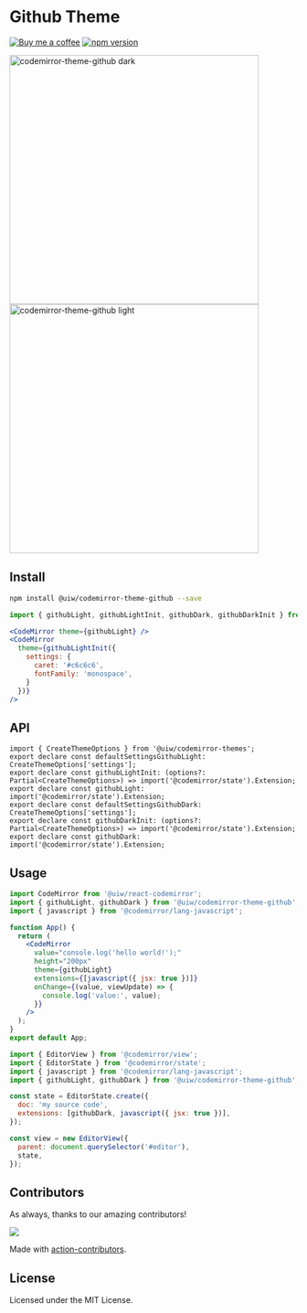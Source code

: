 <!--rehype:ignore:start-->

# Github Theme

<!--rehype:ignore:end-->

[![Buy me a coffee](https://img.shields.io/badge/Buy%20me%20a%20coffee-048754?logo=buymeacoffee)](https://jaywcjlove.github.io/#/sponsor)
[![npm version](https://img.shields.io/npm/v/@uiw/codemirror-theme-github.svg)](https://www.npmjs.com/package/@uiw/codemirror-theme-github)

<a href="https://uiwjs.github.io/react-codemirror/#/theme/data/github/dark">
  <img width="436" alt="codemirror-theme-github dark" src="https://user-images.githubusercontent.com/1680273/177048035-644af599-aaf1-41d8-86ea-9ea8c3a1a0c5.png">
</a>

<a href="https://uiwjs.github.io/react-codemirror/#/theme/data/github/light">
  <img width="436" alt="codemirror-theme-github light" src="https://user-images.githubusercontent.com/1680273/177048005-32794f23-8bff-4059-babf-21316d886e65.png">
</a>

## Install

```bash
npm install @uiw/codemirror-theme-github --save
```

```jsx
import { githubLight, githubLightInit, githubDark, githubDarkInit } from '@uiw/codemirror-theme-github';

<CodeMirror theme={githubLight} />
<CodeMirror
  theme={githubLightInit({
    settings: {
      caret: '#c6c6c6',
      fontFamily: 'monospace',
    }
  })}
/>
```

## API

```tsx
import { CreateThemeOptions } from '@uiw/codemirror-themes';
export declare const defaultSettingsGithubLight: CreateThemeOptions['settings'];
export declare const githubLightInit: (options?: Partial<CreateThemeOptions>) => import('@codemirror/state').Extension;
export declare const githubLight: import('@codemirror/state').Extension;
export declare const defaultSettingsGithubDark: CreateThemeOptions['settings'];
export declare const githubDarkInit: (options?: Partial<CreateThemeOptions>) => import('@codemirror/state').Extension;
export declare const githubDark: import('@codemirror/state').Extension;
```

## Usage

```jsx
import CodeMirror from '@uiw/react-codemirror';
import { githubLight, githubDark } from '@uiw/codemirror-theme-github';
import { javascript } from '@codemirror/lang-javascript';

function App() {
  return (
    <CodeMirror
      value="console.log('hello world!');"
      height="200px"
      theme={githubLight}
      extensions={[javascript({ jsx: true })]}
      onChange={(value, viewUpdate) => {
        console.log('value:', value);
      }}
    />
  );
}
export default App;
```

```js
import { EditorView } from '@codemirror/view';
import { EditorState } from '@codemirror/state';
import { javascript } from '@codemirror/lang-javascript';
import { githubLight, githubDark } from '@uiw/codemirror-theme-github';

const state = EditorState.create({
  doc: 'my source code',
  extensions: [githubDark, javascript({ jsx: true })],
});

const view = new EditorView({
  parent: document.querySelector('#editor'),
  state,
});
```

## Contributors

As always, thanks to our amazing contributors!

<a href="https://github.com/uiwjs/react-codemirror/graphs/contributors">
  <img src="https://uiwjs.github.io/react-codemirror/CONTRIBUTORS.svg" />
</a>

Made with [action-contributors](https://github.com/jaywcjlove/github-action-contributors).

## License

Licensed under the MIT License.
